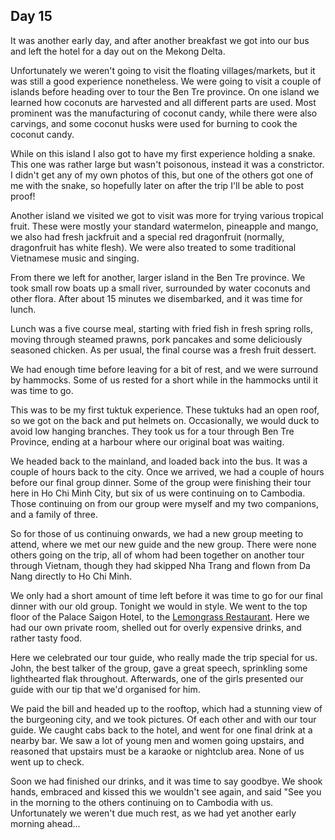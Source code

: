 ## Day 15

It was another early day, and after another breakfast we got into our bus and left the hotel for a day out on the Mekong Delta. 

Unfortunately we weren't going to visit the floating villages/markets, but it was still a good experience nonetheless. We were going to visit a couple of islands before heading over to tour the Ben Tre province. On one island we learned how coconuts are harvested and all different parts are used. Most prominent was the manufacturing of coconut candy, while there were also carvings,  and some coconut husks were used for burning to cook the coconut candy. 

While on this island I also got to have my first experience holding a snake. This one was rather large but wasn't poisonous, instead it was a constrictor. I didn't get any of my own photos of this, but one of the others got one of me with the snake,  so hopefully later on after the trip I'll be able to post proof!

Another island we visited we got to visit was more for trying various tropical fruit. These were mostly your standard watermelon, pineapple and mango, we also had fresh jackfruit and a special red dragonfruit (normally, dragonfruit has white flesh). We were also treated to some traditional Vietnamese music and singing.

From there we left for another, larger island in the Ben Tre province. We took small row boats up a small river,  surrounded by water coconuts and other flora. After about  15 minutes we disembarked, and it was time for lunch. 

Lunch was a five course meal, starting with fried fish in fresh spring rolls, moving through steamed prawns, pork pancakes and some deliciously seasoned chicken. As per usual, the final course was a fresh fruit dessert.

We had enough time before leaving for a bit of rest, and we were surround by hammocks. Some of us rested for a short while in the hammocks until it was time to go.

This was to be my first tuktuk experience. These tuktuks had an open roof, so we got on the back and put helmets on. Occasionally,  we would duck to avoid low hanging branches. They took us for a tour through Ben Tre Province, ending at a harbour where our original boat was waiting. 

We headed back to the mainland, and loaded back into the bus. It was a couple of hours back to the city. Once we arrived, we had a couple of hours before our final group dinner. Some of the group were finishing their tour here in Ho Chi Minh City, but six of us were continuing on to Cambodia. Those continuing on from our group were myself and my two companions, and a family of three.

So for those of us continuing onwards,  we had a new group meeting to attend, where we met our new guide and the new group. There were none others going on the trip, all of whom had been together on another tour through Vietnam, though they had skipped Nha Trang and flown from Da Nang directly to Ho Chi Minh. 

We only had a short amount of time left before it was time to go for our final dinner with our old group. Tonight we would in style. We went to the top floor of the Palace Saigon Hotel, to the [Lemongrass Restaurant]( http://www.tripadvisor.com/Restaurant_Review-g293925-d1770187-Reviews-Lemongrass-Ho_Chi_Minh_City.html ). Here we had our own private room, shelled out for overly expensive drinks, and rather tasty food.

Here we celebrated our tour guide, who really made the trip special for us. John, the best talker of the group, gave a great speech, sprinkling some lighthearted flak throughout. Afterwards, one of the girls presented our guide with our tip that we'd organised for him. 

We paid the bill and headed up to the rooftop, which had a stunning view of the burgeoning city, and we took pictures. Of each other and with our tour guide. We caught cabs back to the hotel, and went for one final drink at a nearby bar. We saw a lot of young men and women going upstairs, and reasoned that upstairs must be a karaoke or nightclub area. None of us went up to check.

Soon we had finished our drinks, and it was time to say goodbye. We shook hands,  embraced and kissed this we wouldn't see again, and said "See you in the morning to the others continuing on to Cambodia with us. Unfortunately we weren't due much rest, as we had yet another early morning ahead... 